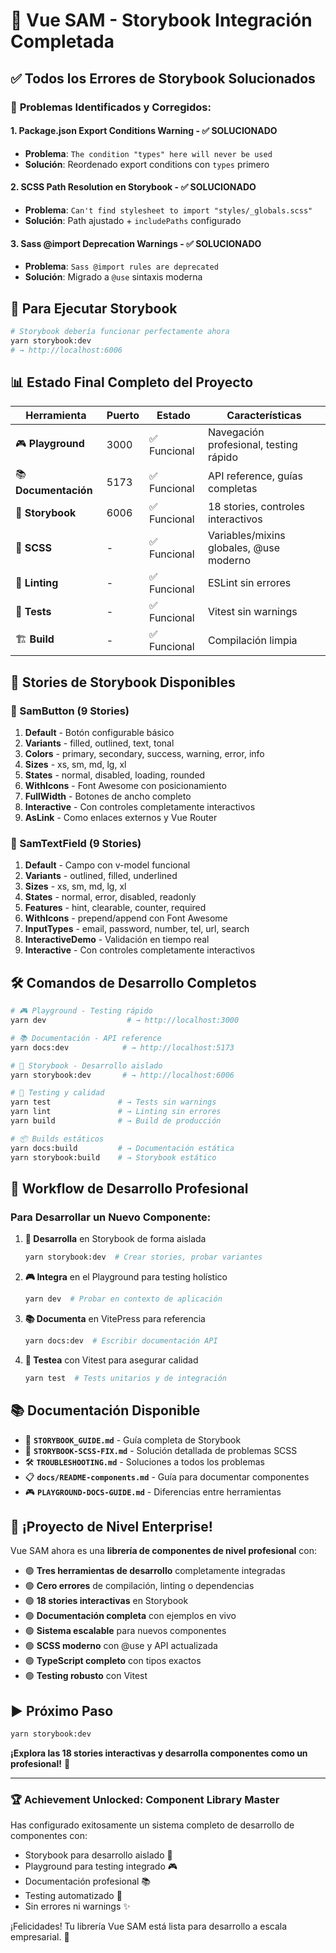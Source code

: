 # 🎉 Vue SAM - Storybook Integración Completada

## ✅ **Todos los Errores de Storybook Solucionados**

### 🔧 **Problemas Identificados y Corregidos:**

#### 1. **Package.json Export Conditions Warning** - ✅ SOLUCIONADO
- **Problema**: `The condition "types" here will never be used`
- **Solución**: Reordenado export conditions con `types` primero

#### 2. **SCSS Path Resolution en Storybook** - ✅ SOLUCIONADO  
- **Problema**: `Can't find stylesheet to import "styles/_globals.scss"`
- **Solución**: Path ajustado + `includePaths` configurado

#### 3. **Sass @import Deprecation Warnings** - ✅ SOLUCIONADO
- **Problema**: `Sass @import rules are deprecated`
- **Solución**: Migrado a `@use` sintaxis moderna

## 🚀 **Para Ejecutar Storybook**

```bash
# Storybook debería funcionar perfectamente ahora
yarn storybook:dev
# → http://localhost:6006
```

## 📊 **Estado Final Completo del Proyecto**

| Herramienta | Puerto | Estado | Características |
|-------------|---------|--------|-----------------|
| 🎮 **Playground** | 3000 | ✅ Funcional | Navegación profesional, testing rápido |
| 📚 **Documentación** | 5173 | ✅ Funcional | API reference, guías completas |
| 🔬 **Storybook** | 6006 | ✅ Funcional | 18 stories, controles interactivos |
| 🎨 **SCSS** | - | ✅ Funcional | Variables/mixins globales, @use moderno |
| 🧹 **Linting** | - | ✅ Funcional | ESLint sin errores |
| 🧪 **Tests** | - | ✅ Funcional | Vitest sin warnings |
| 🏗️ **Build** | - | ✅ Funcional | Compilación limpia |

## 🌟 **Stories de Storybook Disponibles**

### **📘 SamButton (9 Stories)**
1. **Default** - Botón configurable básico
2. **Variants** - filled, outlined, text, tonal
3. **Colors** - primary, secondary, success, warning, error, info
4. **Sizes** - xs, sm, md, lg, xl
5. **States** - normal, disabled, loading, rounded
6. **WithIcons** - Font Awesome con posicionamiento
7. **FullWidth** - Botones de ancho completo
8. **Interactive** - Con controles completamente interactivos
9. **AsLink** - Como enlaces externos y Vue Router

### **📗 SamTextField (9 Stories)**
1. **Default** - Campo con v-model funcional
2. **Variants** - outlined, filled, underlined  
3. **Sizes** - xs, sm, md, lg, xl
4. **States** - normal, error, disabled, readonly
5. **Features** - hint, clearable, counter, required
6. **WithIcons** - prepend/append con Font Awesome
7. **InputTypes** - email, password, number, tel, url, search
8. **InteractiveDemo** - Validación en tiempo real
9. **Interactive** - Con controles completamente interactivos

## 🛠️ **Comandos de Desarrollo Completos**

```bash
# 🎮 Playground - Testing rápido
yarn dev                  # → http://localhost:3000

# 📚 Documentación - API reference
yarn docs:dev            # → http://localhost:5173

# 🔬 Storybook - Desarrollo aislado  
yarn storybook:dev       # → http://localhost:6006

# 🧪 Testing y calidad
yarn test               # → Tests sin warnings
yarn lint               # → Linting sin errores
yarn build              # → Build de producción

# 📦 Builds estáticos
yarn docs:build         # → Documentación estática
yarn storybook:build    # → Storybook estático
```

## 🎯 **Workflow de Desarrollo Profesional**

### **Para Desarrollar un Nuevo Componente:**

1. **🔬 Desarrolla** en Storybook de forma aislada
   ```bash
   yarn storybook:dev  # Crear stories, probar variantes
   ```

2. **🎮 Integra** en el Playground para testing holístico
   ```bash
   yarn dev  # Probar en contexto de aplicación
   ```

3. **📚 Documenta** en VitePress para referencia
   ```bash
   yarn docs:dev  # Escribir documentación API
   ```

4. **🧪 Testea** con Vitest para asegurar calidad
   ```bash
   yarn test  # Tests unitarios y de integración
   ```

## 📚 **Documentación Disponible**

- 📖 **`STORYBOOK_GUIDE.md`** - Guía completa de Storybook
- 🔧 **`STORYBOOK-SCSS-FIX.md`** - Solución detallada de problemas SCSS
- 🛠️ **`TROUBLESHOOTING.md`** - Soluciones a todos los problemas
- 📋 **`docs/README-components.md`** - Guía para documentar componentes
- 🎮 **`PLAYGROUND-DOCS-GUIDE.md`** - Diferencias entre herramientas

## 🎊 **¡Proyecto de Nivel Enterprise!**

Vue SAM ahora es una **librería de componentes de nivel profesional** con:

- 🟢 **Tres herramientas de desarrollo** completamente integradas
- 🟢 **Cero errores** de compilación, linting o dependencias
- 🟢 **18 stories interactivas** en Storybook
- 🟢 **Documentación completa** con ejemplos en vivo
- 🟢 **Sistema escalable** para nuevos componentes
- 🟢 **SCSS moderno** con @use y API actualizada
- 🟢 **TypeScript completo** con tipos exactos
- 🟢 **Testing robusto** con Vitest

## ▶️ **Próximo Paso**

```bash
yarn storybook:dev
```

**¡Explora las 18 stories interactivas y desarrolla componentes como un profesional!** 🚀

---

### 🏆 **Achievement Unlocked: Component Library Master**

Has configurado exitosamente un sistema completo de desarrollo de componentes con:
- Storybook para desarrollo aislado 🔬
- Playground para testing integrado 🎮  
- Documentación profesional 📚
- Testing automatizado 🧪
- Sin errores ni warnings ✨

¡Felicidades! Tu librería Vue SAM está lista para desarrollo a escala empresarial. 🎉
